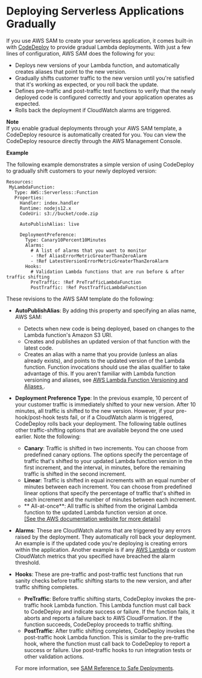 # Deploying Serverless Applications Gradually<a name="automating-updates-to-serverless-apps"></a>

If you use AWS SAM to create your serverless application, it comes built\-in with [CodeDeploy](https://docs.aws.amazon.com/codedeploy/latest/userguide/welcome.html) to provide gradual Lambda deployments\. With just a few lines of configuration, AWS SAM does the following for you:
+ Deploys new versions of your Lambda function, and automatically creates aliases that point to the new version\. 
+ Gradually shifts customer traffic to the new version until you're satisfied that it's working as expected, or you roll back the update\. 
+ Defines pre\-traffic and post\-traffic test functions to verify that the newly deployed code is configured correctly and your application operates as expected\. 
+ Rolls back the deployment if CloudWatch alarms are triggered\. 

**Note**  
If you enable gradual deployments through your AWS SAM template, a CodeDeploy resource is automatically created for you\. You can view the CodeDeploy resource directly through the AWS Management Console\.

**Example**

The following example demonstrates a simple version of using CodeDeploy to gradually shift customers to your newly deployed version:

```
Resources:
 MyLambdaFunction:
   Type: AWS::Serverless::Function
   Properties:
     Handler: index.handler
     Runtime: nodejs12.x
     CodeUri: s3://bucket/code.zip

     AutoPublishAlias: live

     DeploymentPreference:
       Type: Canary10Percent10Minutes 
       Alarms:
         # A list of alarms that you want to monitor
         - !Ref AliasErrorMetricGreaterThanZeroAlarm
         - !Ref LatestVersionErrorMetricGreaterThanZeroAlarm
       Hooks:
         # Validation Lambda functions that are run before & after traffic shifting
         PreTraffic: !Ref PreTrafficLambdaFunction
         PostTraffic: !Ref PostTrafficLambdaFunction
```

These revisions to the AWS SAM template do the following:
+ **AutoPublishAlias**: By adding this property and specifying an alias name, AWS SAM:
  + Detects when new code is being deployed, based on changes to the Lambda function's Amazon S3 URI\.
  + Creates and publishes an updated version of that function with the latest code\.
  + Creates an alias with a name that you provide \(unless an alias already exists\), and points to the updated version of the Lambda function\. Function invocations should use the alias qualifier to take advantage of this\. If you aren't familiar with Lambda function versioning and aliases, see [AWS Lambda Function Versioning and Aliases ](https://docs.aws.amazon.com/lambda/latest/dg/versioning-aliases.html)\.
+ **Deployment Preference Type**: In the previous example, 10 percent of your customer traffic is immediately shifted to your new version\. After 10 minutes, all traffic is shifted to the new version\. However, if your pre\-hook/post\-hook tests fail, or if a CloudWatch alarm is triggered, CodeDeploy rolls back your deployment\. The following table outlines other traffic\-shifting options that are available beyond the one used earlier\. Note the following:
  + **Canary**: Traffic is shifted in two increments\. You can choose from predefined canary options\. The options specify the percentage of traffic that's shifted to your updated Lambda function version in the first increment, and the interval, in minutes, before the remaining traffic is shifted in the second increment\. 
  + **Linear**: Traffic is shifted in equal increments with an equal number of minutes between each increment\. You can choose from predefined linear options that specify the percentage of traffic that's shifted in each increment and the number of minutes between each increment\. 
  + ** All\-at\-once**: All traffic is shifted from the original Lambda function to the updated Lambda function version at once\.     
[\[See the AWS documentation website for more details\]](http://docs.aws.amazon.com/serverless-application-model/latest/developerguide/automating-updates-to-serverless-apps.html)
+ **Alarms**: These are CloudWatch alarms that are triggered by any errors raised by the deployment\. They automatically roll back your deployment\. An example is if the updated code you're deploying is creating errors within the application\. Another example is if any [AWS Lambda](https://docs.aws.amazon.com/lambda/latest/dg/monitoring-functions-metrics.html) or custom CloudWatch metrics that you specified have breached the alarm threshold\.
+ **Hooks**: These are pre\-traffic and post\-traffic test functions that run sanity checks before traffic shifting starts to the new version, and after traffic shifting completes\.
  + **PreTraffic**: Before traffic shifting starts, CodeDeploy invokes the pre\-traffic hook Lambda function\. This Lambda function must call back to CodeDeploy and indicate success or failure\. If the function fails, it aborts and reports a failure back to AWS CloudFormation\. If the function succeeds, CodeDeploy proceeds to traffic shifting\.
  + **PostTraffic**: After traffic shifting completes, CodeDeploy invokes the post\-traffic hook Lambda function\. This is similar to the pre\-traffic hook, where the function must call back to CodeDeploy to report a success or failure\. Use post\-traffic hooks to run integration tests or other validation actions\.

  For more information, see [SAM Reference to Safe Deployments](https://github.com/awslabs/serverless-application-model/blob/master/docs/safe_lambda_deployments.rst)\. 